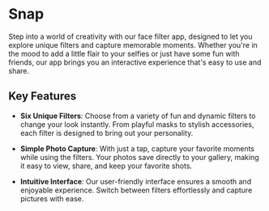 # Snap

Step into a world of creativity with our face filter app, designed to let you explore unique filters and capture memorable moments. Whether you're in the mood to add a little flair to your selfies or just have some fun with friends, our app brings you an interactive experience that's easy to use and share.

## Key Features

- **Six Unique Filters**: Choose from a variety of fun and dynamic filters to change your look instantly. From playful masks to stylish accessories, each filter is designed to bring out your personality.

- **Simple Photo Capture**: With just a tap, capture your favorite moments while using the filters. Your photos save directly to your gallery, making it easy to view, share, and keep your favorite shots.

- **Intuitive Interface**: Our user-friendly interface ensures a smooth and enjoyable experience. Switch between filters effortlessly and capture pictures with ease.
